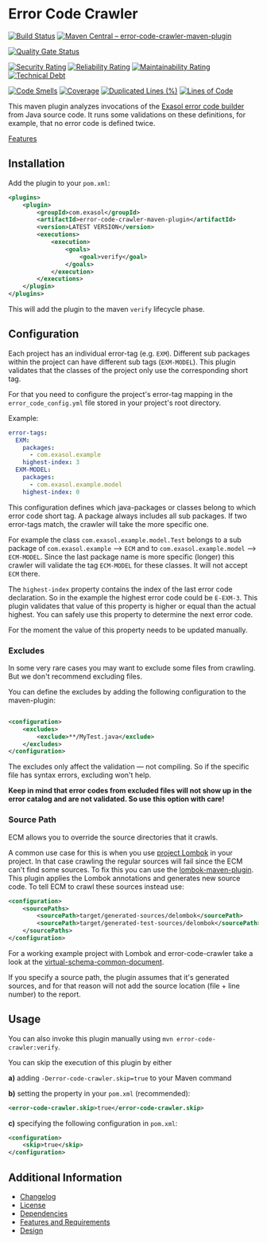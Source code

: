 # Error Code Crawler

[![Build Status](https://github.com/exasol/error-code-crawler-maven-plugin/actions/workflows/ci-build.yml/badge.svg)](https://github.com/exasol/error-code-crawler-maven-plugin/actions/workflows/ci-build.yml)
[![Maven Central &ndash; error-code-crawler-maven-plugin](https://img.shields.io/maven-central/v/com.exasol/error-code-crawler-maven-plugin)](https://search.maven.org/artifact/com.exasol/error-code-crawler-maven-plugin)

[![Quality Gate Status](https://sonarcloud.io/api/project_badges/measure?project=com.exasol%3Aerror-code-crawler-maven-plugin&metric=alert_status)](https://sonarcloud.io/dashboard?id=com.exasol%3Aerror-code-crawler-maven-plugin)

[![Security Rating](https://sonarcloud.io/api/project_badges/measure?project=com.exasol%3Aerror-code-crawler-maven-plugin&metric=security_rating)](https://sonarcloud.io/dashboard?id=com.exasol%3Aerror-code-crawler-maven-plugin)
[![Reliability Rating](https://sonarcloud.io/api/project_badges/measure?project=com.exasol%3Aerror-code-crawler-maven-plugin&metric=reliability_rating)](https://sonarcloud.io/dashboard?id=com.exasol%3Aerror-code-crawler-maven-plugin)
[![Maintainability Rating](https://sonarcloud.io/api/project_badges/measure?project=com.exasol%3Aerror-code-crawler-maven-plugin&metric=sqale_rating)](https://sonarcloud.io/dashboard?id=com.exasol%3Aerror-code-crawler-maven-plugin)
[![Technical Debt](https://sonarcloud.io/api/project_badges/measure?project=com.exasol%3Aerror-code-crawler-maven-plugin&metric=sqale_index)](https://sonarcloud.io/dashboard?id=com.exasol%3Aerror-code-crawler-maven-plugin)

[![Code Smells](https://sonarcloud.io/api/project_badges/measure?project=com.exasol%3Aerror-code-crawler-maven-plugin&metric=code_smells)](https://sonarcloud.io/dashboard?id=com.exasol%3Aerror-code-crawler-maven-plugin)
[![Coverage](https://sonarcloud.io/api/project_badges/measure?project=com.exasol%3Aerror-code-crawler-maven-plugin&metric=coverage)](https://sonarcloud.io/dashboard?id=com.exasol%3Aerror-code-crawler-maven-plugin)
[![Duplicated Lines (%)](https://sonarcloud.io/api/project_badges/measure?project=com.exasol%3Aerror-code-crawler-maven-plugin&metric=duplicated_lines_density)](https://sonarcloud.io/dashboard?id=com.exasol%3Aerror-code-crawler-maven-plugin)
[![Lines of Code](https://sonarcloud.io/api/project_badges/measure?project=com.exasol%3Aerror-code-crawler-maven-plugin&metric=ncloc)](https://sonarcloud.io/dashboard?id=com.exasol%3Aerror-code-crawler-maven-plugin)

This maven plugin analyzes invocations of the [Exasol error code builder](https://github.com/exasol/error-reporting-java/) from Java source code. It runs some validations on these definitions, for example, that no error code is defined twice.

[Features](doc/requirements.md)

## Installation

Add the plugin to your `pom.xml`:

```xml
<plugins>
    <plugin>
        <groupId>com.exasol</groupId>
        <artifactId>error-code-crawler-maven-plugin</artifactId>
        <version>LATEST VERSION</version>
        <executions>
            <execution>
                <goals>
                    <goal>verify</goal>
                </goals>
            </execution>
        </executions>
    </plugin>
</plugins>
```

This will add the plugin to the maven `verify` lifecycle phase.

## Configuration

Each project has an individual error-tag (e.g. `EXM`). Different sub packages within the project can have different sub tags (`EXM-MODEL`). This plugin validates that the classes of the project only use the corresponding short tag.

For that you need to configure the project's error-tag mapping in the `error_code_config.yml` file stored in your project's root directory.

Example:

```yaml
error-tags:
  EXM:
    packages:
      - com.exasol.example
    highest-index: 3
  EXM-MODEL:
    packages:
      - com.exasol.example.model
    highest-index: 0
```

This configuration defines which java-packages or classes belong to which error code short tag. A package always includes all sub packages. If two error-tags match, the crawler will take the more specific one.

For example the class `com.exasol.example.model.Test` belongs to a sub package of `com.exasol.example` --> `ECM` and to `com.exasol.example.model` --> `ECM-MODEL`. Since the last package name is more specific (longer) this crawler will validate the tag `ECM-MODEL` for these classes. It will not accept `ECM` there.

The `highest-index` property contains the index of the last error code declaration. So in the example the highest error code could be `E-EXM-3`. This plugin validates that value of this property is higher or equal than the actual highest. You can safely use this property to determine the next error code.

For the moment the value of this property needs to be updated manually.

### Excludes

In some very rare cases you may want to exclude some files from crawling. But we don't recommend excluding files.

You can define the excludes by adding the following configuration to the maven-plugin:

```xml

<configuration>
    <excludes>
        <exclude>**/MyTest.java</exclude>
    </excludes>
</configuration>
```

The excludes only affect the validation &mdash; not compiling. So if the specific file has syntax errors, excluding won't help.

**Keep in mind that error codes from excluded files will not show up in the error catalog and are not validated. So use this option with care!**

### Source Path

ECM allows you to override the source directories that it crawls.

A common use case for this is when you use [project Lombok](https://projectlombok.org/) in your project. In that case crawling the regular sources will fail since the ECM can't find some sources. To fix this you can use the [lombok-maven-plugin](http://anthonywhitford.com/lombok.maven/lombok-maven-plugin/). This plugin applies the Lombok annotations and generates new source code. To tell ECM to crawl these sources instead use:

```xml
<configuration>
    <sourcePaths>
        <sourcePath>target/generated-sources/delombok</sourcePath>
        <sourcePath>target/generated-test-sources/delombok</sourcePath>
    </sourcePaths>
</configuration>
```

For a working example project with Lombok and error-code-crawler take a look at the [virtual-schema-common-document](https://github.com/exasol/virtual-schema-common-document).

If you specify a source path, the plugin assumes that it's generated sources, and for that reason will not add the source location (file + line number) to the report.

## Usage

You can also invoke this plugin manually using `mvn error-code-crawler:verify`.

You can skip the execution of this plugin by either 

**a)** adding `-Derror-code-crawler.skip=true` to your Maven command

**b)** setting the property in your `pom.xml` (recommended):

```xml
<error-code-crawler.skip>true</error-code-crawler.skip>
````

**c)** specifying the following configuration in `pom.xml`:

```xml
<configuration>
    <skip>true</skip>
</configuration>
```

## Additional Information

* [Changelog](doc/changes/changelog.md)
* [License](LICENSE)
* [Dependencies](dependencies.md)
* [Features and Requirements](doc/requirements.md)
* [Design](doc/design.md)
